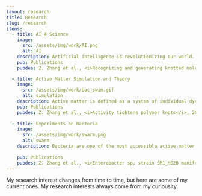 ```yaml
---
layout: research
title: Research
slug: /research
items:
  - title: AI 4 Science
    image:
      src: /assets/img/work/AI.png
      alt: AI
    description: Artificial intelligence is revolutionizing our world. From LLMs like ChatGPT and ChatGLM to LVMs (CLIP, DINO, ViT) and image generative models (Stable Diffusion, Sora, kling), development of AI is bringing a potential ground-breaking change to the way we live and work. The fundamental building block of all these AI models is the neural network (NN), which by ingenious design can potentially fit any complex function such as distribution of natural language and image pixels. In science, we encounter many of these complex functions that humans are impossible to analytically derive. AI, by taking in substantial amount of data, can help us to fit these complex functions and tell us what is essential. 
    pub: Publications
    pubdes: Z. Zhang et al., <i>Recognizing and generating knotted molecular structures by machine learning</i>, arXiv preprint arXiv:2501.12780 (submitted)

  - title: Active Matter Simulation and Theory
    image:
      src: /assets/img/work/bac_swim.gif
      alt: simulation
    description: Active matter is defined as a system of individual dynamic objects that have ability to move in phase space by dissipating inherent energy or energy extracted from surrounding environment. You can find some detailed reference <a href="https://www.nature.com/collections/hvczfmjfzl?utm_source=twitter&utm_medium=social&utm_content=boosted&utm_campaign=NCOM_1_SZ_ActiveMatter-GRC-social">here</a>. To strip down all those technical and arcane phrases, active matter is a group of stuffs that use their own energy to move around (consider a flock of birds swarm across the sky). Most interestingly, when these individuals move collectively, they exhibit a variety of fascinating patterns called Motility Induced Phase Separations (MIPS). My interest is to use physical and mathematical models to simulate active matter systems. This helps me to gain insights into what interactions, symmetries, and thermodynamic properties are crucial to be captured in order to understand the mechanism behind the active matter systems. Codes can be found in the <a href="/project"> Project </a> page.
    pub: Publications
    pubdes: Z. Zhang et al., <i>Activity tightens polymer knots</i>, 2025 (prepare to resubmit)
    
  - title: Experiments on Bacteria 
    image:
      src: /assets/img/work/swarm.png
      alt: swarm
    description: Bacteria are one of the most accessible active matter systems you could ever find in the world. Also, they play important roles in human's world, from health concerns to food productions. To test different dynamic properties of bacteria in the lab setting is one of the important way to understand them and hopefully gain insights into general laws that could be extended to other active matter system as well.
    
    pub: Publications
    pubdes: Z. Zhang et al., <i>Enterobacter sp. strain SM1_HS2B manifests transient elongation and swimming</i> <i>motility in liquid medium</i>, Microbiology Spectrum, 2022 Jun 1:e0207821. doi:10.1128/spectrum.02078-21. 
---
```

My research interest changes from time to time, but here are some of my current ones. My research interests always come from my curiousity.
<br />
<br />
